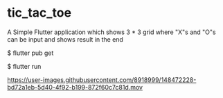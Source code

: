 # tic_tac_toe

A Simple Flutter application which shows 3 * 3 grid where "X"s and "O"s can be input and shows result in the end

 $ flutter pub get
 
 $ flutter run

 https://user-images.githubusercontent.com/8918999/148472228-bd72a1eb-5d40-4f92-b199-872f60c7c81d.mov

